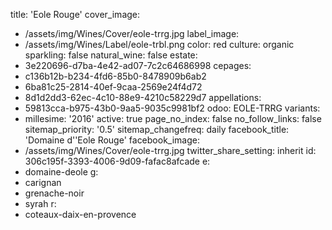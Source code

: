 title: 'Eole Rouge'
cover_image:
  - /assets/img/Wines/Cover/eole-trrg.jpg
label_image:
  - /assets/img/Wines/Label/eole-trbl.png
color: red
culture: organic
sparkling: false
natural_wine: false
estate:
  - 3e220696-d7ba-4e42-ad07-7c2c64686998
cepages:
  - c136b12b-b234-4fd6-85b0-8478909b6ab2
  - 6ba81c25-2814-40ef-9caa-2569e24f4d72
  - 8d1d2dd3-62ec-4c10-88e9-4210c58229d7
appellations:
  - 59813cca-b975-43b0-9aa5-9035c9981bf2
odoo: EOLE-TRRG
variants:
  -
    millesime: '2016'
    active: true
page_no_index: false
no_follow_links: false
sitemap_priority: '0.5'
sitemap_changefreq: daily
facebook_title: 'Domaine d''Eole Rouge'
facebook_image:
  - /assets/img/Wines/Cover/eole-trrg.jpg
twitter_share_setting: inherit
id: 306c195f-3393-4006-9d09-fafac8afcade
e:
  - domaine-deole
g:
  - carignan
  - grenache-noir
  - syrah
r:
  - coteaux-daix-en-provence
